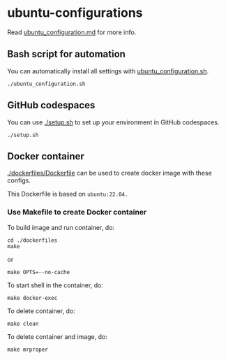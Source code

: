 # ubuntu-configurations

Read [ubuntu_configuration.md](./ubuntu_configuration.md) for more info.

## Bash script for automation

You can automatically install all settings with [ubuntu_configuration.sh](ubuntu_configuration.sh).

```
./ubuntu_configuration.sh
```

## GitHub codespaces

You can use [./setup.sh](./setup.sh) to set up your environment in GitHub codespaces.

```
./setup.sh
```

## Docker container

[./dockerfiles/Dockerfile](./dockerfiles/Dockerfile) can be used to create docker image with these configs.

This Dockerfile is based on `ubuntu:22.04.`

### Use Makefile to create Docker container

To build image and run container, do:

```
cd ./dockerfiles
make
```

or

```
make OPTS=--no-cache
```

To start shell in the container, do:

```
make docker-exec
```

To delete container, do:
```
make clean
```

To delete container and image, do:

```
make mrproper
```
